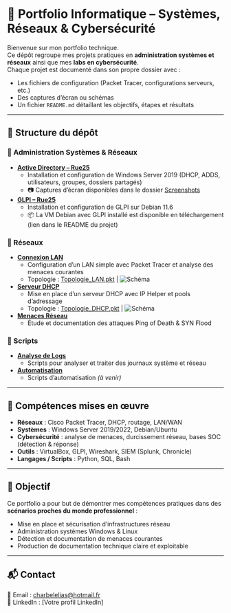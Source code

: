 # 💼 Portfolio Informatique – Systèmes, Réseaux & Cybersécurité

Bienvenue sur mon portfolio technique.  
Ce dépôt regroupe mes projets pratiques en **administration systèmes et réseaux** ainsi que mes **labs en cybersécurité**.  
Chaque projet est documenté dans son propre dossier avec :  
- Les fichiers de configuration (Packet Tracer, configurations serveurs, etc.)  
- Des captures d’écran ou schémas  
- Un fichier `README.md` détaillant les objectifs, étapes et résultats  

---

## 📁 Structure du dépôt

### 🔹 Administration Systèmes & Réseaux
- [**Active Directory – Rue25**](./Administration/Active_Directory/Rue25)  
  - Installation et configuration de Windows Server 2019 (DHCP, ADDS, utilisateurs, groupes, dossiers partagés)  
  - 📷 Captures d’écran disponibles dans le dossier [Screenshots](./Administration/Active_Directory/Rue25/Screenshots)  
- [**GLPI – Rue25**](./Administration/GLPI)  
  - Installation et configuration de GLPI sur Debian 11.6  
  - 📦 La VM Debian avec GLPI installé est disponible en téléchargement (lien dans le README du projet)  

### 🔹 Réseaux
- [**Connexion LAN**](./Réseaux/Connexion_LAN)  
  - Configuration d’un LAN simple avec Packet Tracer et analyse des menaces courantes  
  - Topologie : [Topologie_LAN.pkt](./Reseaux/Connexion_LAN/Topologie_LAN.pkt) | ![Schéma](./Reseaux/Connexion_LAN/Topologie_LAN.png)  
- [**Serveur DHCP**](./Reseaux/Serveur_DHCP)  
  - Mise en place d’un serveur DHCP avec IP Helper et pools d’adressage  
  - Topologie : [Topologie_DHCP.pkt](./Reseaux/Serveur_DHCP/Topologie_DHCP.pkt) | ![Schéma](./Administration/Reseaux/Serveur_DHCP/Topologie_DHCP.png)  
- [**Menaces Réseau**](./Reseaux/Menaces_Réseaux.md)  
  - Étude et documentation des attaques Ping of Death & SYN Flood  

### 🔹 Scripts
- [**Analyse de Logs**](./Scripts/Analyse_Logs)  
  - Scripts pour analyser et traiter des journaux système et réseau  
- [**Automatisation**](./Scripts/Automatisation)  
  - Scripts d’automatisation *(à venir)*  

---

## 🔧 Compétences mises en œuvre
- **Réseaux** : Cisco Packet Tracer, DHCP, routage, LAN/WAN  
- **Systèmes** : Windows Server 2019/2022, Debian/Ubuntu  
- **Cybersécurité** : analyse de menaces, durcissement réseau, bases SOC (détection & réponse)  
- **Outils** : VirtualBox, GLPI, Wireshark, SIEM (Splunk, Chronicle)  
- **Langages / Scripts** : Python, SQL, Bash  

---

## 🚀 Objectif
Ce portfolio a pour but de démontrer mes compétences pratiques dans des **scénarios proches du monde professionnel** :  
- Mise en place et sécurisation d’infrastructures réseau  
- Administration systèmes Windows & Linux  
- Détection et documentation de menaces courantes  
- Production de documentation technique claire et exploitable  

---

## 📬 Contact
📧 Email : charbelelias@hotmail.fr  
🔗 LinkedIn : [Votre profil LinkedIn]  
